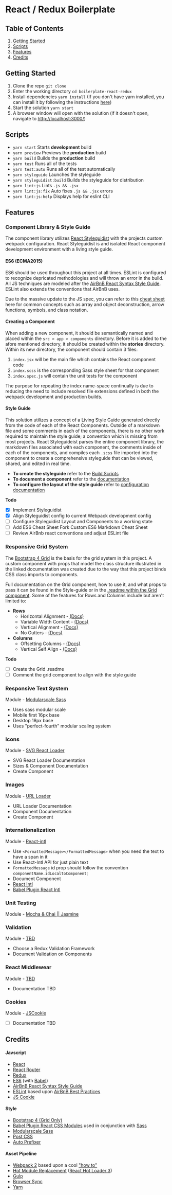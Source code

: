 # React / Redux Boilerplate

## Table of Contents
  1. [Getting Started](#getting-started)
  2. [Scripts](#scripts)
  3. [Features](#features)
  4. [Credits](#credits)


## Getting Started
  1. Clone the repo `git clone`
  2. Enter the working directory `cd boilerplate-react-redux`
  3. Install dependencies `yarn install` (If you don't have yarn installed, you can install it by following the instructions [here](https://yarnpkg.com/lang/en/docs/install/))
  4. Start the solution `yarn start`
  5. A browser window will open with the solution (if it doesn't open, navigate to [http://localhost:3000/](http://localhost:3000))



## Scripts
  - `yarn start` Starts **development** build
  - `yarn preview` Previews the **production** build
  - `yarn build` Builds the **production** build
  - `yarn test` Runs all of the tests
  - `yarn test:auto` Runs all of the test automatically
  - `yarn styleguide` Launches the styleguide
  - `yarn styleguidist:build` Builds the styleguide for distribution
  - `yarn lint:js` Lints `.js && .jsx`
  - `yarn lint:js:fix` Auto fixes `.js && .jsx` errors
  - `yarn lint:js:help` Displays help for eslint CLI


## Features
### Component Library & Style Guide
The component library utilizes [React Styleguidist](https://react-styleguidist.js.org/) with the projects custom webpack configuration. React Styleguidist is and isolated React component development environment with a living style guide.

#### ES6 (ECMA2015)
ES6 should be used throughout this project at all times. ESLint is configured to recognize depricated methodologies and will throw an error in the build. All JS techniques are modeled after the [AirBnB React Syntax Style Guide](https://github.com/airbnb/javascript/tree/master/react). ESLint also extends the conventions that AirBnB uses.

Due to the massive update to the JS spec, you can refer to this [cheat sheet]() here for common concepts such as array and object deconstruction, arrow functions, symbols, and class notation.

#### Creating a Component
When adding a new component, it should be semantically named and placed within the `src > app > components` directory. Before it is added to the afore mentioned directory, it should be created within the **stories** directory. Within its new directory, the component should contain 3 files:

  1. `index.jsx` will be the main file which contains the React component code
  2. `index.scss` is the corresponding Sass style sheet for that component
  3. `index.spec.js` will contain the unit tests for the component

The purpose for repeating the index name-space continually is due to reducing the need to include resolved file extensions defined in both the webpack development and production builds.

#### Style Guide
This solution utilizes a concept of a Living Style Guide generated directly from the code of each of the React Components. Outside of a markdown file and some comments in each of the components, there is no other work required to maintain the style guide; a convention which is missing from most projects. React Styleguideist parses the entire component library, the markdown files associated with each component, the comments inside of each of the components, and compiles each `.scss` file imported into the component to create a comprehensive styleguide that can be viewed, shared, and edited in real time.

  - **To create the styleguide** refer to the [Build Scripts](#build-scripts)
  - **To document a component** refer to the [documentation](https://react-styleguidist.js.org/docs/documenting.html)
  - **To configure the layout of the style guide** refer to [configuration documentation](https://react-styleguidist.js.org/docs/configuration.html)

**Todo**
  - [x] Implement Styleguidist
  - [x] Align Styleguidist config to current Webpack development config
  - [ ] Configure Styleguidist Layout and Components to a working state
  - [ ] Add ES6 Cheat Sheet Fork Custom ES6 Markdown Cheat Sheet
  - [ ] Review AirBnb react conventions and adjust ESLint file

### Responsive Grid System
The [Bootstrap 4 Grid](https://v4-alpha.getbootstrap.com/layout/grid/) is the basis for the grid system in this project. A custom component with props that model the class structure illustrated in the linked documentation was created due to the way that this project binds CSS class imports to components.

Full documentation on the Grid component, how to use it, and what props to pass it can be found in the Style-guide or in the [.readme within the Grid component](). Some of the features for Rows and Columns include but aren't limited to:
  - **Rows**
    - Horizontal Alignment - [(Docs)](https://v4-alpha.getbootstrap.com/layout/grid/#horizontal-alignment)
    - Variable Width Content - [(Docs)](https://v4-alpha.getbootstrap.com/layout/grid/#variable-width-content)
    - Vertical Alignment - [(Docs)](https://v4-alpha.getbootstrap.com/layout/grid/#vertical-alignment)
    - No Gutters - [(Docs)](https://v4-alpha.getbootstrap.com/layout/grid/#no-gutters)
  - **Columns**
    - Offsetting Columns - [(Docs)](https://v4-alpha.getbootstrap.com/layout/grid/#offsetting-columns)
    - Vertical Self Align - [(Docs)](https://v4-alpha.getbootstrap.com/layout/grid/#vertical-alignment)

**Todo**
  - [ ] Create the Grid .readme
  - [ ] Comment the grid component to align with the style guide

### Responsive Text System
Module - [Modularscale Sass](https://github.com/modularscale/modularscale-sass)
  - Uses sass modular scale
  - Mobile first 16px base
  - Desktop 18px base
  - Uses "perfect-fourth" modular scaling system

### Icons
Module - [SVG React Loader](https://github.com/jhamlet/svg-react-loader)
  - SVG React Loader Documentation
  - Sizes & Component Documentation
  - Create Component

### Images
Module - [URL Loader](https://github.com/webpack-contrib/url-loader)
  - URL Loader Documentation
  - Component Documentation
  - Create Component

### Internationalization
Module - [React-intl](https://www.smashingmagazine.com/2017/01/internationalizing-react-apps/)
  - Use `<FormattedMessage></FormattedMessage>` when you need the text to have a span in it
  - Use React-Intl API for just plain text
  - `FormattedMessage` id prop should follow the convention `componentName.idLocaltoComponent`;
  - Document Component
  - [React Intl](https://github.com/yahoo/react-intl)
  - [Babel Plugin React Intl](https://github.com/yahoo/babel-plugin-react-intl)

### Unit Testing
Module - [Mocha & Chai || Jasmine]()

### Validation
Module - [TBD]()
  - Choose a Redux Validation Framework
  - Document Validation on Components

### React Middlewear
Module - [TBD]()
 - Documentation TBD

### Cookies
Module - [JSCookie]()
 - [ ] Documentation TBD




## Credits
#### Javscript
- [React](https://facebook.github.io/react)
- [React Router](https://reacttraining.com/react-router/)
- [Redux](http://redux.js.org/)
- [ES6](http://es6-features.org) (with [Babel](https://babeljs.io))
- [AirBnB React Syntax Style Guide](https://github.com/airbnb/javascript/tree/master/react)
- [ESLint](http://eslint.org/) based upon [AirBnB Best Practices](https://github.com/airbnb/javascript/tree/master/linters)
- [JS Cookie](https://github.com/js-cookie/js-cookie)

#### Style
- [Bootstrap 4 (Grid Only)](https://v4-alpha.getbootstrap.com/)
- [Babel Plugin React CSS Modules](https://github.com/gajus/babel-plugin-react-css-modules) used in conjunction with [Sass](http://sass-lang.com/documentation/file.SCSS_FOR_SASS_USERS.html)
- [Modularscale Sass](https://github.com/modularscale/modularscale-sass)
- [Post CSS](https://github.com/postcss/postcss)
- [Auto Prefixer](https://github.com/postcss/autoprefixer)

#### Asset Pipeline
- [Webpack 2](https://webpack.js.org/) based upon a cool ["how to"](https://blog.madewithenvy.com/getting-started-with-webpack-2-ed2b86c68783)
- [Hot Module Replacement](https://medium.com/@dan_abramov/hot-reloading-in-react-1140438583bf#.xh6v0ht7j) ([React Hot Loader 3](https://github.com/gaearon/react-hot-loader/issues/243))
- [Gulp](http://gulpjs.com/)
- [Browser Sync](https://www.browsersync.io/)
- [Yarn](https://yarnpkg.com/en/)
